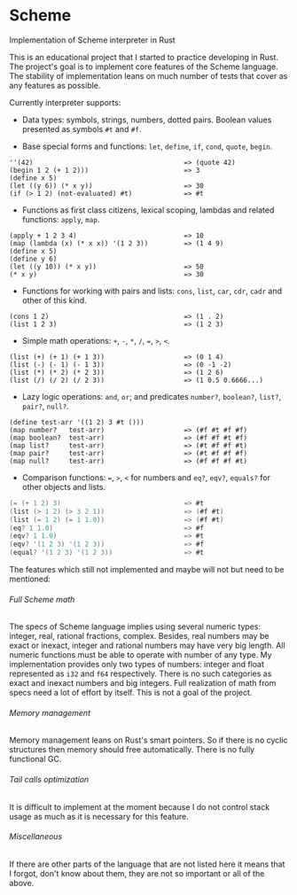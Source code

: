 # Scheme
Implementation of Scheme interpreter in Rust

This is an educational project that I started to practice developing in Rust.
The project's goal is to implement core features of the Scheme language.
The stability of implementation leans on much number of tests that cover as any features as possible.

Currently interpreter supports:

* Data types: symbols, strings, numbers, dotted pairs. Boolean values presented as symbols `#t` and `#f`.

* Base special forms and functions: `let`, `define`, `if`, `cond`, `quote`, `begin`.
```
''(42)                                      => (quote 42)
(begin 1 2 (+ 1 2)))                        => 3
(define x 5)
(let ((y 6)) (* x y))                       => 30
(if (> 1 2) (not-evaluated) #t)             => #t
```

* Functions as first class citizens, lexical scoping, lambdas and related functions: `apply`, `map`.
```
(apply + 1 2 3 4)                           => 10
(map (lambda (x) (* x x)) '(1 2 3))         => (1 4 9)
(define x 5)
(define y 6)
(let ((y 10)) (* x y))                      => 50
(* x y)                                     => 30
```

* Functions for working with pairs and lists: `cons`, `list`, `car`, `cdr`, `cadr` and other of this kind.
```
(cons 1 2)                                  => (1 . 2)
(list 1 2 3)                                => (1 2 3)
```
* Simple math operations: `+`, `-`, `*`, `/`, `=`, `>`, `<`.
```
(list (+) (+ 1) (+ 1 3))                    => (0 1 4)
(list (-) (- 1) (- 1 3))                    => (0 -1 -2)
(list (*) (* 2) (* 2 3))                    => (1 2 6)
(list (/) (/ 2) (/ 2 3))                    => (1 0.5 0.6666...)
```

* Lazy logic operations: `and`, `or`; and predicates `number?`, `boolean?`, `list?`, `pair?`, `null?`.
```
(define test-arr '((1 2) 3 #t ()))
(map number?   test-arr)                    => (#f #t #f #f)
(map boolean?  test-arr)                    => (#f #f #t #f)
(map list?     test-arr)                    => (#t #f #f #t)
(map pair?     test-arr)                    => (#t #f #f #f)
(map null?     test-arr)                    => (#f #f #f #t)
```

* Comparison functions: `=`, `>`, `<` for numbers and `eq?`, `eqv?`, `equals?` for other objects and lists.
```d
(= (+ 1 2) 3)                               => #t
(list (> 1 2) (> 3 2 1))                    => (#f #t)
(list (= 1 2) (= 1 1.0))                    => (#f #t)
(eq? 1 1.0)                                 => #f
(eqv? 1 1.0)                                => #t
(eqv? '(1 2 3) '(1 2 3))                    => #f
(equal? '(1 2 3) '(1 2 3))                  => #t
```

The features which still not implemented and maybe will not but need to be mentioned:

###### Full Scheme math

The specs of Scheme language implies using several numeric types: integer, real, rational fractions, complex.
Besides, real numbers may be exact or inexact, integer and rational numbers may have very big length.
All numeric functions must be able to operate with number of any type.
My implementation provides only two types of numbers: integer and float represented as `i32` and `f64` respectively.
There is no such categories as exact and inexact numbers and big integers.
Full realization of math from specs need a lot of effort by itself. This is not a goal of the project.

###### Memory management

Memory management leans on Rust's smart pointers. So if there is no cyclic structures then memory should free automatically.
There is no fully functional GC.

###### Tail calls optimization

It is difficult to implement at the moment because I do not control stack usage as much as it is necessary for this feature.

###### Miscellaneous

If there are other parts of the language that are not listed here it means that I forgot, don't know about them, they are not so important or all of the above.
